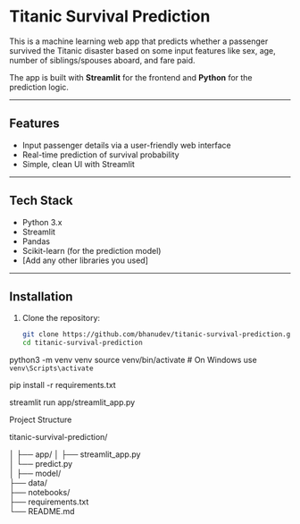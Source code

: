 # Titanic Survival Prediction

This is a machine learning web app that predicts whether a passenger survived the Titanic disaster based on some input features like sex, age, number of siblings/spouses aboard, and fare paid.

The app is built with **Streamlit** for the frontend and **Python** for the prediction logic.

---

## Features

- Input passenger details via a user-friendly web interface
- Real-time prediction of survival probability
- Simple, clean UI with Streamlit

---

## Tech Stack

- Python 3.x
- Streamlit
- Pandas
- Scikit-learn (for the prediction model)
- [Add any other libraries you used]

---

## Installation

1. Clone the repository:

   ```bash
   git clone https://github.com/bhanudev/titanic-survival-prediction.git
   cd titanic-survival-prediction


python3 -m venv venv
source venv/bin/activate  # On Windows use `venv\Scripts\activate`

pip install -r requirements.txt

streamlit run app/streamlit_app.py

Project Structure

titanic-survival-prediction/

│
├── app/
│   ├── streamlit_app.py       
│   └── predict.py             
│
├── model/                     
├── data/                      
├── notebooks/                 
├── requirements.txt           
└── README.md
